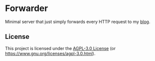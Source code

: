 # Forwarder

Minimal server that just simply forwards every HTTP request to my
[blog](https://home.dnaka91.rocks).

## License

This project is licensed under the [AGPL-3.0 License](LICENSE) (or
<https://www.gnu.org/licenses/agpl-3.0.html>).
